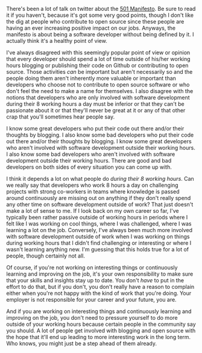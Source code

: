There's been a lot of talk on twitter about the [501 Manifesto](http://501manifesto.org/). Be sure to read it if you haven't, because it's got some very good points, though I don't like the dig at people who contribute to open source since these people are having an ever increasing positive impact on our jobs. Anyways, the manifesto is about being a software developer without being defined by it. I actually think it's a healthy point of view. 

I've always disagreed with this seemingly popular point of view or opinion that every developer should spend a lot of time outside of his/her working hours blogging or publishing their code on Github or contributing to open source. Those activities *can* be important but aren't necessarily so and the people doing them aren't inherently more valuable or important than developers who choose not to contribute to open source software or who don't feel the need to make a name for themselves. I also disagree with the notions that developers who are only involved with software development during their 8 working hours a day must be inferior or that they can't be passionate about it or that they'll never be great at it or any of that other crap that you'll sometimes hear people say. 

I know some great developers who put their code out there and/or their thoughts by blogging. I also know some bad developers who put their code out there and/or their thoughts by blogging. I know some great developers who aren't involved with software development outside their working hours. I also know some bad developers who aren't involved with software development outside their working hours. There are good and bad developers on both sides of every situation you can come up with.

I think it depends a lot on what people do *during their 8 working hours*. Can we really say that developers who work 8 hours a day on challenging projects with strong co-workers in teams where knowledge is passed around continuously are missing out on anything if they don't really spend any other time on software development outside of work? That just doesn't make a lot of sense to me. If I look back on my own career so far, I've typically been rather passive outside of working hours in periods where I felt like I was working on cool things, where I was challenged, where I was learning a lot on the job. Conversely, I've always been much more involved with software development outside of work when I was working on things during working hours that I didn't find challenging or interesting or where I wasn't learning anything new. I'm guessing that this holds true for a lot of people, though certainly not all. 

Of course, if you're not working on interesting things or continuously learning and improving on the job, it's your own responsibility to make sure that your skills and insights stay up to date. You don't *have* to put in the effort to do that, but if you don't, you don't really have a reason to complain either when you're not happy with the kind of work that you're doing. Your employer is not responsible for your career and your future, you are.

And if you are working on interesting things and continuously learning and improving on the job, you don't need to pressure yourself to do more outside of your working hours because certain people in the community say you should. A lot of people get involved with blogging and open source with the hope that it'll end up leading to more interesting work in the long term. Who knows, you might just be a step ahead of them already.
